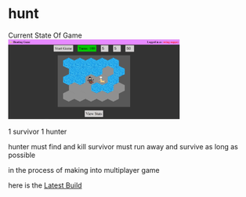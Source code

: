 # hunt

Current State Of Game
<img src="./images/screenshot1.png" width="350">

1 survivor
1 hunter

hunter must find and kill
survivor must run away and survive as long as possible

in the process of making into multiplayer game

here is the <a href="https://resilient-belekoy-c13e86.netlify.app/" target="_blank">Latest Build</a>
 
